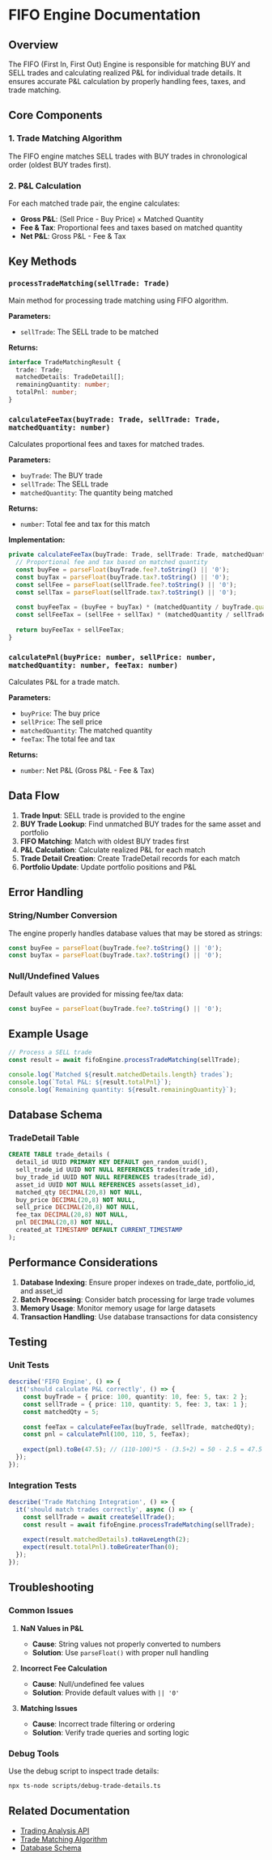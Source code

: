 # FIFO Engine Documentation

## Overview
The FIFO (First In, First Out) Engine is responsible for matching BUY and SELL trades and calculating realized P&L for individual trade details. It ensures accurate P&L calculation by properly handling fees, taxes, and trade matching.

## Core Components

### 1. Trade Matching Algorithm
The FIFO engine matches SELL trades with BUY trades in chronological order (oldest BUY trades first).

### 2. P&L Calculation
For each matched trade pair, the engine calculates:
- **Gross P&L**: (Sell Price - Buy Price) × Matched Quantity
- **Fee & Tax**: Proportional fees and taxes based on matched quantity
- **Net P&L**: Gross P&L - Fee & Tax

## Key Methods

### `processTradeMatching(sellTrade: Trade)`
Main method for processing trade matching using FIFO algorithm.

**Parameters:**
- `sellTrade`: The SELL trade to be matched

**Returns:**
```typescript
interface TradeMatchingResult {
  trade: Trade;
  matchedDetails: TradeDetail[];
  remainingQuantity: number;
  totalPnl: number;
}
```

### `calculateFeeTax(buyTrade: Trade, sellTrade: Trade, matchedQuantity: number)`
Calculates proportional fees and taxes for matched trades.

**Parameters:**
- `buyTrade`: The BUY trade
- `sellTrade`: The SELL trade  
- `matchedQuantity`: The quantity being matched

**Returns:**
- `number`: Total fee and tax for this match

**Implementation:**
```typescript
private calculateFeeTax(buyTrade: Trade, sellTrade: Trade, matchedQuantity: number): number {
  // Proportional fee and tax based on matched quantity
  const buyFee = parseFloat(buyTrade.fee?.toString() || '0');
  const buyTax = parseFloat(buyTrade.tax?.toString() || '0');
  const sellFee = parseFloat(sellTrade.fee?.toString() || '0');
  const sellTax = parseFloat(sellTrade.tax?.toString() || '0');
  
  const buyFeeTax = (buyFee + buyTax) * (matchedQuantity / buyTrade.quantity);
  const sellFeeTax = (sellFee + sellTax) * (matchedQuantity / sellTrade.quantity);
  
  return buyFeeTax + sellFeeTax;
}
```

### `calculatePnl(buyPrice: number, sellPrice: number, matchedQuantity: number, feeTax: number)`
Calculates P&L for a trade match.

**Parameters:**
- `buyPrice`: The buy price
- `sellPrice`: The sell price
- `matchedQuantity`: The matched quantity
- `feeTax`: The total fee and tax

**Returns:**
- `number`: Net P&L (Gross P&L - Fee & Tax)

## Data Flow

1. **Trade Input**: SELL trade is provided to the engine
2. **BUY Trade Lookup**: Find unmatched BUY trades for the same asset and portfolio
3. **FIFO Matching**: Match with oldest BUY trades first
4. **P&L Calculation**: Calculate realized P&L for each match
5. **Trade Detail Creation**: Create TradeDetail records for each match
6. **Portfolio Update**: Update portfolio positions and P&L

## Error Handling

### String/Number Conversion
The engine properly handles database values that may be stored as strings:
```typescript
const buyFee = parseFloat(buyTrade.fee?.toString() || '0');
const buyTax = parseFloat(buyTrade.tax?.toString() || '0');
```

### Null/Undefined Values
Default values are provided for missing fee/tax data:
```typescript
const buyFee = parseFloat(buyTrade.fee?.toString() || '0');
```

## Example Usage

```typescript
// Process a SELL trade
const result = await fifoEngine.processTradeMatching(sellTrade);

console.log(`Matched ${result.matchedDetails.length} trades`);
console.log(`Total P&L: ${result.totalPnl}`);
console.log(`Remaining quantity: ${result.remainingQuantity}`);
```

## Database Schema

### TradeDetail Table
```sql
CREATE TABLE trade_details (
  detail_id UUID PRIMARY KEY DEFAULT gen_random_uuid(),
  sell_trade_id UUID NOT NULL REFERENCES trades(trade_id),
  buy_trade_id UUID NOT NULL REFERENCES trades(trade_id),
  asset_id UUID NOT NULL REFERENCES assets(asset_id),
  matched_qty DECIMAL(20,8) NOT NULL,
  buy_price DECIMAL(20,8) NOT NULL,
  sell_price DECIMAL(20,8) NOT NULL,
  fee_tax DECIMAL(20,8) NOT NULL,
  pnl DECIMAL(20,8) NOT NULL,
  created_at TIMESTAMP DEFAULT CURRENT_TIMESTAMP
);
```

## Performance Considerations

1. **Database Indexing**: Ensure proper indexes on trade_date, portfolio_id, and asset_id
2. **Batch Processing**: Consider batch processing for large trade volumes
3. **Memory Usage**: Monitor memory usage for large datasets
4. **Transaction Handling**: Use database transactions for data consistency

## Testing

### Unit Tests
```typescript
describe('FIFO Engine', () => {
  it('should calculate P&L correctly', () => {
    const buyTrade = { price: 100, quantity: 10, fee: 5, tax: 2 };
    const sellTrade = { price: 110, quantity: 5, fee: 3, tax: 1 };
    const matchedQty = 5;
    
    const feeTax = calculateFeeTax(buyTrade, sellTrade, matchedQty);
    const pnl = calculatePnl(100, 110, 5, feeTax);
    
    expect(pnl).toBe(47.5); // (110-100)*5 - (3.5+2) = 50 - 2.5 = 47.5
  });
});
```

### Integration Tests
```typescript
describe('Trade Matching Integration', () => {
  it('should match trades correctly', async () => {
    const sellTrade = await createSellTrade();
    const result = await fifoEngine.processTradeMatching(sellTrade);
    
    expect(result.matchedDetails).toHaveLength(2);
    expect(result.totalPnl).toBeGreaterThan(0);
  });
});
```

## Troubleshooting

### Common Issues

1. **NaN Values in P&L**
   - **Cause**: String values not properly converted to numbers
   - **Solution**: Use `parseFloat()` with proper null handling

2. **Incorrect Fee Calculation**
   - **Cause**: Null/undefined fee values
   - **Solution**: Provide default values with `|| '0'`

3. **Matching Issues**
   - **Cause**: Incorrect trade filtering or ordering
   - **Solution**: Verify trade queries and sorting logic

### Debug Tools

Use the debug script to inspect trade details:
```bash
npx ts-node scripts/debug-trade-details.ts
```

## Related Documentation

- [Trading Analysis API](./TRADING_ANALYSIS_API.md)
- [Trade Matching Algorithm](./TRADE_MATCHING.md)
- [Database Schema](./DATABASE_SCHEMA.md)
